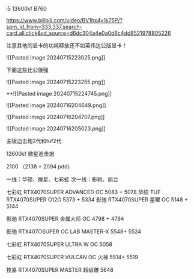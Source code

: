 


i5 13600kf
B760


https://www.bilibili.com/video/BV1hx4y1k75P/?spm_id_from=333.337.search-card.all.click&vd_source=d6dc304a4e0a0d6c4dd8521978805226

注意其他的显卡的功耗释放还不如英伟达公版显卡！

![[Pasted image 20240715223025.png]]

下面这些比公版强

![[Pasted image 20240715223255.png]]





**![[Pasted image 20240715224745.png]]



![[Pasted image 20240716204649.png]]


![[Pasted image 20240716204707.png]]




![[Pasted image 20240716205023.png]]

主板迫击炮2代和tuf2代


12600kf
微星迫击炮

2100 （2138 + 2094 pdd）



一线：华硕、微星、七彩虹
次一线：影驰、丽台


七彩虹 RTX4070SUPER ADVANCED OC
5083 + 5078
华硕 TUF RTX4070SUPER O12G
5373 + 5334
影驰 RTX4070SUPER 星曜 OC
5148 + 5144

影驰 RTX4070SUPER 金属大师 OC
4798 + 4794

影驰 RTX407OSUPER OC LAB MASTER-X
5548+ 5524

七彩虹 RTX4070SUPER ULTRA W OC
5058


七彩虹 RTX4070SUPER VULCAN OC 火神
5514+ 5519


技嘉 RTX4070SUPER MASTER 超级雕
5648
